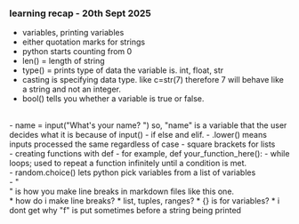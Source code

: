 ### learning recap - 20th Sept 2025
- variables, printing variables
- either quotation marks for strings
- python starts counting from 0
- len() = length of string
- type() = prints type of data the variable is. int, float, str
- casting is specifying data type. like c=str(7) therefore 7 will behave like a string and not an integer.
- bool() tells you whether a variable is true or false.
<br>
- name = input("What's your name? ") 
so, "name" is a variable that the user decides what it is because of input()
- if else and elif.
- .lower() means inputs processed the same regardless of case
- square brackets for lists
<br>
- creating functions with def
- for example, def your_function_here():
- while loops; used to repeat a function infinitely until a condition is met.
<br>
- random.choice() lets python pick variables from a list of variables
<br>
- "<br>" is how you make line breaks in markdown files like this one. 
<br>
* how do i make line breaks?
* list, tuples, ranges?
* {} is for variables?
* i dont get why "f" is put sometimes before a string being printed
